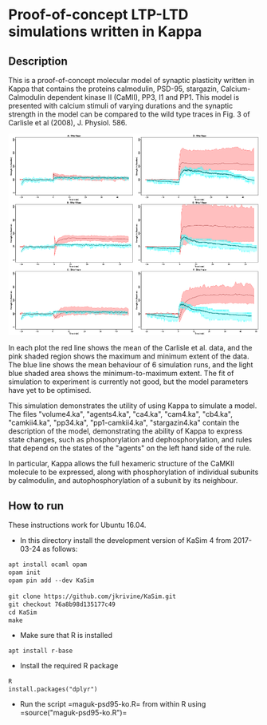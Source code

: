 Proof-of-concept LTP-LTD simulations written in Kappa
=====================================================

Description
-----------

This is a proof-of-concept molecular model of synaptic plasticity
written in Kappa that contains the proteins calmodulin, PSD-95,
stargazin, Calcium-Calmodulin dependent kinase II (CaMII), PP3, I1 and
PP1. This model is presented with calcium stimuli of varying durations
and the synaptic strength in the model can be compared to the wild
type traces in Fig. 3 of Carlisle et al (2008), J. Physiol. 586.

![Stargazin bound to PSD-95 and the data of Carlisle et al (2008)](figs/stg-psd95-ko.png)

In each plot the red line shows the mean of the Carlisle et
al. data, and the pink shaded region shows the maximum and minimum
extent of the data. The blue line shows the mean behaviour of
6 simulation runs, and the light blue shaded area shows the
minimum-to-maximum extent. The fit of simulation to experiment is
currently not good, but the model parameters have yet to be
optimised.

This simulation demonstrates the utility of using Kappa to simulate a
model. The files "volume4.ka", "agents4.ka", "ca4.ka", "cam4.ka",
"cb4.ka", "camkii4.ka", "pp34.ka", "pp1-camkii4.ka", "stargazin4.ka"
contain the description of the model, demonstrating the ability of
Kappa to express state changes, such as phosphorylation and
dephosphorylation, and rules that depend on the states of the "agents"
on the left hand side of the rule.

In particular, Kappa allows the full hexameric structure of the CaMKII
molecule to be expressed, along with phosphorylation of individual
subunits by calmodulin, and autophosphorylation of a subunit by its
neighbour.

How to run
----------

These instructions work for Ubuntu 16.04.

* In this directory install the development version of KaSim 4 from
2017-03-24 as follows:
```
apt install ocaml opam
opam init
opam pin add --dev KaSim

git clone https://github.com/jkrivine/KaSim.git
git checkout 76a8b98d135177c49
cd KaSim
make
```
* Make sure that R is installed
```
apt install r-base
```
* Install the required R package
```
R
install.packages("dplyr")
```
* Run the script =maguk-psd95-ko.R= from within R using =source("maguk-psd95-ko.R")=

<!--  LocalWords:  LTP PSD CaMII Carlisle Physiol CaMKII incoporated
 -->
<!--  LocalWords:  Intall KaSim ka cb camkii hexameric ocaml opam dev
 -->
<!--  LocalWords:  init cd dplyr maguk psd ko
 -->
